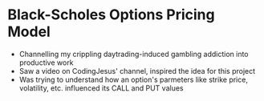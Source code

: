 # Black-Scholes Options Pricing Model
- Channelling my crippling daytrading-induced gambling addiction into productive work
- Saw a video on CodingJesus' channel, inspired the idea for this project
- Was trying to understand how an option's parmeters like strike price, volatility, etc. influenced its CALL and PUT values
